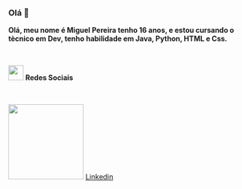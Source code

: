 ### Olá 👋

**Olá, meu nome é Miguel Pereira tenho 16 anos, e estou cursando o tècnico em Dev, tenho habilidade em Java, Python, HTML e Css.**

<br>


<img src="https://github.com/Miguel1DM/Folder/blob/main/img/internet.png" width = "30px" > **Redes Sociais**

<br>

<img src="https://github.com/Miguel1DM/Folder/blob/main/img/linkedin2.0.png" width = "150px" > [Linkedin](https://www.linkedin.com/in/miguelpsneto)

